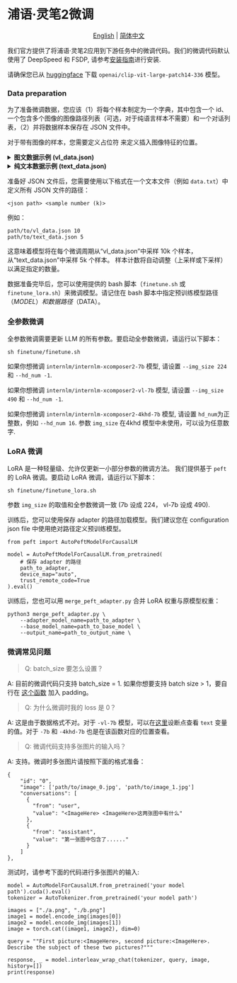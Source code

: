 # 浦语·灵笔2微调

<div align="center">

[English](README.md) | [简体中文](README_zh-CN.md)

</div>

我们官方提供了将浦语·灵笔2应用到下游任务中的微调代码。我们的微调代码默认使用了 DeepSpeed 和 FSDP, 请参考[安装指南](../docs/install_CN.md)进行安装.

请确保您已从 [huggingface](https://huggingface.co/openai/clip-vit-large-patch14-336) 下载 `openai/clip-vit-large-patch14-336` 模型。

### Data preparation

为了准备微调数据，您应该（1）将每个样本制定为一个字典，其中包含一个 id、一个包含多个图像的图像路径列表（可选，对于纯语言样本不需要）和一个对话列表，（2）并将数据样本保存在 JSON 文件中。

对于带有图像的样本，您需要定义占位符 <ImageHere> 来定义插入图像特征的位置。

<details>
  <summary>
    <b>图文数据示例 (vl_data.json)</b>
  </summary>

```
  [
    {
      "id": "0",
      "image": ['path/to/image_0.jpg', 'path/to/image_1.jpg']
      "conversations": [
        {
          "from": "user",
          "value": "<ImageHere> <ImageHere>这两张图中有什么"
        },
        {
          "from": "assistant",
          "value": "第一张图中包含了......"
        }
      ]
    },
    {
      "id": "1",
      "image": ['path/to/image_1.jpg']
      "conversations": [
        {
          "from": "user",
          "value": "<ImageHere> what is the color of the dog"
        },
        {
          "from": "assistant",
          "value": "it is ...."
        }
      ]
    }
  ]
```

</details>

<details>
  <summary>
    <b>纯文本数据示例 (text_data.json)</b>
  </summary>

```
  [
    {
      "id": "0",
      "conversations": [
        {
          "from": "user",
          "value": "你好"
        },
        {
          "from": "assistant",
          "value": "你好，我是浦语·灵笔，一个支持图文创作的多模态大模型。"
        }
      ]
    },
    {
      "id": "1",
      "conversations": [
        {
          "from": "user",
          "value": "Tell me something about Albert Einstein."
        },
        {
          "from": "assistant",
          "value": "Albert Einstein was a German-born theoretical physicist who developed .... "
        }
      ]
    }
  ]
```

</details>

准备好 JSON 文件后，您需要使用以下格式在一个文本文件（例如 `data.txt`）中定义所有 JSON 文件的路径：

```
<json path> <sample number (k)>
```

例如：

```
path/to/vl_data.json 10
path/to/text_data.json 5
```

这意味着模型将在每个微调周期从“vl_data.json”中采样 10k 个样本，从“text_data.json”中采样 5k 个样本。 样本计数将自动调整（上采样或下采样）以满足指定的数量。

数据准备完毕后，您可以使用提供的 bash 脚本（`finetune.sh` 或 `finetune_lora.sh`）来微调模型。请记住在 bash 脚本中指定预训练模型路径（$MODEL）和数据路径（$DATA）。

### 全参数微调

全参数微调需要更新 LLM 的所有参数。要启动全参数微调，请运行以下脚本：

```
sh finetune/finetune.sh
```

如果你想微调 `internlm/internlm-xcomposer2-7b` 模型, 请设置 `--img_size 224` 和 `--hd_num -1`.

如果你想微调 `internlm/internlm-xcomposer2-vl-7b` 模型, 请设置 `--img_size 490` 和 `--hd_num -1`.

如果你想微调 `internlm/internlm-xcomposer2-4khd-7b` 模型, 请设置 `hd_num`为正整数，例如 `--hd_num 16`. 参数 `img_size` 在4khd 模型中未使用，可以设为任意数字.

### LoRA 微调

LoRA 是一种轻量级、允许仅更新一小部分参数的微调方法。 我们提供基于 `peft` 的 LoRA 微调。要启动 LoRA 微调，请运行以下脚本：

```
sh finetune/finetune_lora.sh
```

参数 `img_size` 的取值和全参数微调一致 (7b 设成 224， vl-7b 设成 490).

训练后，您可以使用保存 adapter 的路径加载模型。我们建议您在 configuration json file 中使用绝对路径定义预训练模型。

```
from peft import AutoPeftModelForCausalLM

model = AutoPeftModelForCausalLM.from_pretrained(
    # 保存 adapter 的路径
    path_to_adapter,
    device_map="auto",
    trust_remote_code=True
).eval()
```

训练后，您也可以用 `merge_peft_adapter.py` 合并 LoRA 权重与原模型权重：

```
python3 merge_peft_adapter.py \
    --adapter_model_name=path_to_adapter \
    --base_model_name=path_to_base_model \
    --output_name=path_to_output_name \
```

### 微调常见问题

> Q: batch_size 要怎么设置？

A: 目前的微调代码只支持 batch_size = 1. 如果你想要支持 batch size > 1，要自行在 [这个函数](https://huggingface.co/internlm/internlm-xcomposer2-vl-7b/blob/main/modeling_internlm_xcomposer2.py#L208) 加入 padding。

> Q: 为什么微调时我的 loss 是 0？

A: 这是由于数据格式不对。对于 `-vl-7b` 模型，可以在[这里](https://huggingface.co/internlm/internlm-xcomposer2-vl-7b/blob/main/modeling_internlm_xcomposer2.py#L214)设断点查看 `text` 变量的值。对于 `-7b` 和 `-4khd-7b` 也是在该函数对应的位置查看。

> Q: 微调代码支持多张图片的输入吗？

A: 支持。微调时多张图片请按照下面的格式准备：

```
{
    "id": "0",
    "image": ['path/to/image_0.jpg', 'path/to/image_1.jpg']
    "conversations": [
      {
        "from": "user",
        "value": "<ImageHere> <ImageHere>这两张图中有什么"
      },
      {
        "from": "assistant",
        "value": "第一张图中包含了......"
      }
    ]
},
```

测试时，请参考下面的代码进行多张图片的输入:

```
model = AutoModelForCausalLM.from_pretrained('your model path').cuda().eval()
tokenizer = AutoTokenizer.from_pretrained('your model path')

images = ["./a.png", "./b.png"]
image1 = model.encode_img(images[0])
image2 = model.encode_img(images[1])
image = torch.cat((image1, image2), dim=0)

query = ""First picture:<ImageHere>, second picture:<ImageHere>. Describe the subject of these two pictures?"""

response, _ = model.interleav_wrap_chat(tokenizer, query, image, history=[])
print(response)
```
